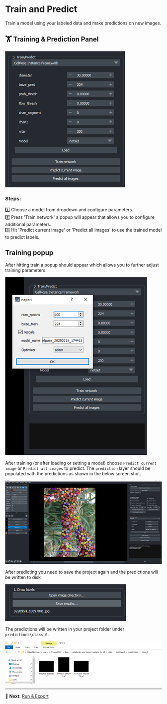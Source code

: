 # Train and Predict  

Train a model using your labeled data and make predictions on new images.  

## 🏋️ Training & Prediction Panel  
![Training Panel](images/train_panel.png)  

### Steps:  
1️⃣ Choose a model from dropdown and configure parameters.  
2️⃣ Press 'Train network' a popup will appear that allows you to configure additional parameters.  
3️⃣ Hit 'Predict current image' or 'Predict all images' to use the trained model to predict labels.  

## Training popup 

After hitting train a popup should appear which allows you to further adjust training parameters.  

![Training popup](images/train_cellpose.png)

After training (or after loading or setting a model) choose ```Predict current image``` or ```Predict all images``` to predict.   The ```prediction``` layer should be populated with the predictions as shown in the below screen shot.  

![Prediction](images/predict.png)

After predicting you need to save the project again and the predictions will be written to disk

![Save results...](images/save_results.png)

The predictions will be written in your project folder under ```predictions\class_0```.  

![Saved predictions](images/saved_predictions.png)

---

🔄 **Next:** [Run & Export](run_and_export.md)  
